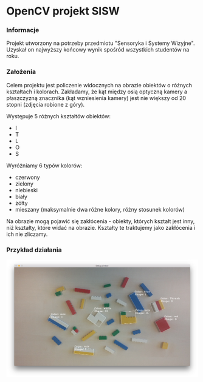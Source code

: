 # OpenCV projekt SISW

### Informacje

Projekt utworzony na potrzeby przedmiotu "Sensoryka i Systemy Wizyjne". Uzyskał on najwyższy końcowy wynik spośród wszystkich studentów na roku.

### Założenia

Celem projektu jest policzenie widocznych na obrazie obiektów o różnych kształtach i kolorach. Zakładamy, że kąt między osią optyczną kamery a płaszczyzną znacznika (kąt wzniesienia kamery) jest nie większy od 20 stopni (zdjęcia robione z góry).

Występuje 5 różnych kształtów obiektów:
- I
- T
- L
- O
- S

Wyróżniamy 6 typów kolorów:
- czerwony
- zielony
- niebieski
- biały
- żółty
- mieszany (maksymalnie dwa różne kolory, różny stosunek kolorów)

Na obrazie mogą pojawić się zakłócenia - obiekty, których kształt jest inny, niż kształty, które widać na obrazie. Kształty te traktujemy jako zakłócenia i ich nie zliczamy.

### Przykład działania

![preview](https://github.com/stramek/OpenCV_SISW_Lego_recognize/blob/master/preview_images/1.png?raw=true)
